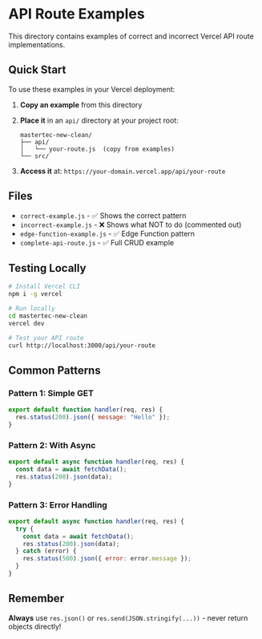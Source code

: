 # API Route Examples

This directory contains examples of correct and incorrect Vercel API route implementations.

## Quick Start

To use these examples in your Vercel deployment:

1. **Copy an example** from this directory
2. **Place it** in an `api/` directory at your project root:
   ```
   mastertec-new-clean/
   ├── api/
   │   └── your-route.js  (copy from examples)
   └── src/
   ```

3. **Access it** at: `https://your-domain.vercel.app/api/your-route`

## Files

- `correct-example.js` - ✅ Shows the correct pattern
- `incorrect-example.js` - ❌ Shows what NOT to do (commented out)
- `edge-function-example.js` - ✅ Edge Function pattern
- `complete-api-route.js` - ✅ Full CRUD example

## Testing Locally

```bash
# Install Vercel CLI
npm i -g vercel

# Run locally
cd mastertec-new-clean
vercel dev

# Test your API route
curl http://localhost:3000/api/your-route
```

## Common Patterns

### Pattern 1: Simple GET
```javascript
export default function handler(req, res) {
  res.status(200).json({ message: "Hello" });
}
```

### Pattern 2: With Async
```javascript
export default async function handler(req, res) {
  const data = await fetchData();
  res.status(200).json(data);
}
```

### Pattern 3: Error Handling
```javascript
export default async function handler(req, res) {
  try {
    const data = await fetchData();
    res.status(200).json(data);
  } catch (error) {
    res.status(500).json({ error: error.message });
  }
}
```

## Remember

**Always** use `res.json()` or `res.send(JSON.stringify(...))` - never return objects directly!

